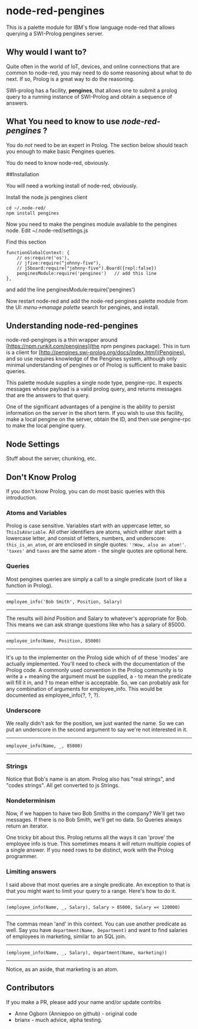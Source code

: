 # node-red-pengines

This is a palette module for IBM's flow language node-red that allows querying a SWI-Prolog pengines server.

## Why would I want to?

Quite often in the world of IoT, devices, and online connections that are common to node-red, you may need to do some reasoning about what to do next. If so, Prolog is a great way to do the reasoning.

SWI-prolog has a facility, **pengines**, that allows one to submit a prolog query to a running instance of SWI-Prolog
and obtain a sequence of answers.

## What You need to know to use _node-red-pengines_ ?

You do *not* need to be an expert in Prolog. The section below should teach you enough to make basic Pengines queries.

You do need to know node-red, obviously.

##Installation

You will need a working install of node-red, obviously.

Install the node.js pengines client

    cd ~/.node-red/
    npm install pengines

Now you need to make the pengines module available to the pengines node. Edit ~/.node-red/settings.js

Find this section

    functionGlobalContext: {
        // os:require('os'),
        // jfive:require("johnny-five"),
        // j5board:require("johnny-five").Board({repl:false})
        penginesModule:require('pengines')   // add this line
    },

and add the line penginesModule:require('pengines')

Now restart node-red and add the node-red pengines palette module from the UI:  _menu->manage palette_ search for pengines, and install.


## Understanding node-red-pengines

node-red-penginges is a thin wrapper around [https://npm.runkit.com/pengines](the npm pengines package). This in turn is a client for [http://pengines.swi-prolog.org/docs/index.html](Pengines), and so use requires knowledge of the Pengines system, although only minimal understanding of pengines or of Prolog is sufficient to make basic queries.

This palette module supplies a single node type, pengine-rpc. It expects messages whose payload is a valid prolog query, and returns messages that are the answers to that query.

One of the significant advantages of a pengine is the ability to persist information on the server in the short term. If you wish to use this facility, make a local pengine on the server, obtain the ID, and then use pengine-rpc to make the local pengine query.

## Node Settings 

Stuff about the server, chunking, etc.

## Don't Know Prolog

If you don't know Prolog, you can do most basic queries with this introduction.

### Atoms and Variables

Prolog is case sensitive. Variables start with an uppercase letter, so `ThisIsAVariable`. All other identifiers are atoms, which either start
with a lowercase letter, and consist of letters, numbers, and underscore: `this_is_an_atom`, or are enclosed in single quotes: `'!Wow, also an atom!'`.  `'taxes'` and `taxes` are the same atom - the single quotes are optional here.

### Queries

Most pengines queries are simply a call to a single predicate (sort of like a function in Prolog). 

---
    employee_info('Bob Smith', Position, Salary)
---

The results will *bind* Position and Salary to whatever's appropriate for Bob.  This means we can ask strange questions like
who has a salary of 85000.

---
    employee_info(Name, Position, 85000)
---

It's up to the implementer on the Prolog side which of of these 'modes' are actually implemented. You'll need to check with the documentation of the Prolog code. A commonly used convention in the Prolog community is to write a + meaning the argument must be supplied, a - to mean the predicate will fill it in, and ? to mean either is acceptable.  So, we can probably ask for any combination of arguments for employee_info. This would be documented as employee_info(?, ?, ?).


### Underscore

We really didn't ask for the position, we just wanted the name. So we can put an underscore in the second argument to say we're not interested in it.

---
    employee_info(Name, _, 85000)
---

### Strings

Notice that Bob's name is an atom.  Prolog also has "real strings", and "codes strings". All get converted to js Strings.

### Nondeterminism

Now, if we happen to have two Bob Smiths in the company?  We'll get two messages. If there is no Bob Smith, we'll get no data. So Queries always return an iterator.

One tricky bit about this.  Prolog returns all the ways it can 'prove' the employee info is true. This sometimes means it will return multiple copies of a single answer. If you need rows to be distinct, work with the Prolog programmer.

### Limiting answers

I said above that most queries are a single predicate. An exception to that is that you might want to limit your query to a range. Here's how to do it.

---
    (employee_info(Name, _, Salary), Salary > 85000, Salary =< 120000)
---

The commas mean 'and' in this context. You can use another predicate as well. Say you have `department(Name, Department)` and want to find salaries of employees in marketing, similar to an SQL join.

---
    (employee_info(Name, _, Salary), department(Name, marketing))
---

Notice, as an aside, that marketing is an atom. 

## Contributors

If you make a PR, please add your name and/or update contribs

   * Anne Ogborn (Anniepoo on github) - original code
   * brianx - much advice, alpha testing.
 




